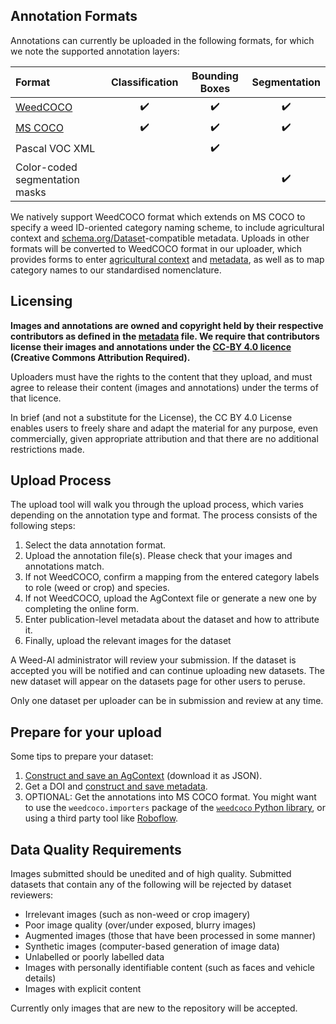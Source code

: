 ## Annotation Formats

Annotations can currently be uploaded in the following formats, for which we note the supported annotation layers:

| Format | Classification | Bounding Boxes | Segmentation |
|:-------|:--------------:|:--------------:|:--------------:|
| [WeedCOCO](./weedcoco) | ✔️ | ✔️ | ✔️ |
| [MS COCO](https://cocodataset.org/#format-data) | ✔️ | ✔️ | ✔️ |
| Pascal VOC XML | | ✔️ | |
| Color-coded segmentation masks | | | ✔️ |

We natively support WeedCOCO format which extends on MS COCO to specify a weed
ID-oriented category naming scheme, to include agricultural context and
[schema.org/Dataset](https://schema.org/Dataset)-compatible metadata.
Uploads in other formats will be converted to WeedCOCO format in our uploader,
which provides forms to enter [agricultural context](/editor) and
[metadata](/meta-editor), as well as to map category names to our
standardised nomenclature.

## Licensing

**Images and annotations are owned and copyright held by their respective contributors as defined in the [metadata](/meta-editor) file. 
We require that contributors license their images and annotations under the
[CC-BY 4.0 licence](https://creativecommons.org/licenses/by/4.0/) (Creative Commons Attribution Required).**

Uploaders must have the rights to the content that they upload, and must agree to release their content 
(images and annotations) under the terms of that licence.

In brief (and not a substitute for the License), the CC BY 4.0 License enables
users to freely share and adapt the material for any purpose, even
commercially, given appropriate attribution and that there are no additional
restrictions made.


## Upload Process

The upload tool will walk you through the upload process, 
which varies depending on the annotation type and format. 
The process consists of the following steps:

1. Select the data annotation format.
2. Upload the annotation file(s). Please check that your images and annotations match.
3. If not WeedCOCO, confirm a mapping from the entered category labels to role (weed or crop) and species.
4. If not WeedCOCO, upload the AgContext file or generate a new one by completing the online form.
5. Enter publication-level metadata about the dataset and how to attribute it.
6. Finally, upload the relevant images for the dataset

A Weed-AI administrator will review your submission. If the dataset is accepted
you will be notified and can continue uploading new datasets. The new dataset
will appear on the datasets page for other users to peruse.

Only one dataset per uploader can be in submission and review at any time.

## Prepare for your upload

Some tips to prepare your dataset:

1. [Construct and save an AgContext](/editor) (download it as JSON).
2. Get a DOI and [construct and save metadata](/meta-editor).
3. OPTIONAL: Get the annotations into MS COCO format. You might want to use the `weedcoco.importers` package of the [`weedcoco` Python library](https://github.com/Sydney-Informatics-Hub/Weed-ID-Interchange), or using a third party tool like [Roboflow](https://roboflow.com).


## Data Quality Requirements

Images submitted should be unedited and of high quality. Submitted datasets that contain any of the following will be rejected by
dataset reviewers:

* Irrelevant images (such as non-weed or crop imagery)
* Poor image quality (over/under exposed, blurry images)
* Augmented images (those that have been processed in some manner)
* Synthetic images (computer-based generation of image data)
* Unlabelled or poorly labelled data
* Images with personally identifiable content (such as faces and vehicle details)
* Images with explicit content

Currently only images that are new to the repository will be accepted.
